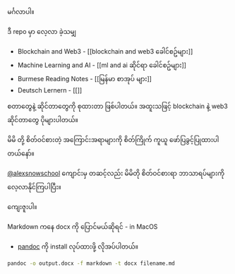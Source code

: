 မင်္ဂလာပါ။

ဒီ repo မှာ လေ့လာ ခဲ့သမျှ
*  Blockchain and Web3 -  [[blockchain and web3 ခေါင်စဥ်များ]]
*  Machine Learning and AI  - [[ml and ai ဆိုင်ရာ ခေါင်စဥ်များ]]
*  Burmese Reading Notes - [[မြန်မာ စာအုပ် များ]]
*  Deutsch Lernern - [[]]

စတာတွေနဲ့ ဆိုင်တာတွေကို စုထားတာ ဖြစ်ပါတယ်။ အထူးသဖြင့် blockchain နဲ့ web3 ဆိုင်တာတွေ ပိုများပါတယ်။

မိမိ တို့ စိတ်ဝင်စားတဲ့ အကြောင်းအရာများကို စိတ်ကြိုက် ကူယူ ဖော်ပြခွင့်ပြုထားပါတယ်နော်။

[@alexsnowschool](https://alexsnowschool.org/) ကျောင်းမှ တဆင့်လည်း မိမိတို စိတ်ဝင်စားရာ ဘာသာရပ်များကို လေ့လာနိုင်ကြပါပြီး။

ကျေးဇူးပါ။


Markdown ကနေ docx  ကို ပြောင်မယ်ဆိုရင် -  in MacOS

- [pandoc](https://pandoc.org/installing.html) ကို install လုပ်ထားဖို့ လိုအပ်ပါတယ်။

```bash
pandoc -o output.docx -f markdown -t docx filename.md
```